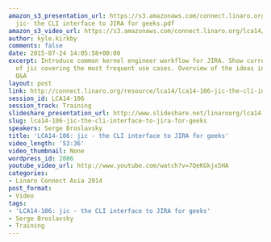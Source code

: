 ```yaml
---
amazon_s3_presentation_url: https://s3.amazonaws.com/connect.linaro.org/lca14/presentations/LCA14-106-
  jic- the CLI interface to JIRA for geeks.pdf
amazon_s3_video_url: https://s3.amazonaws.com/connect.linaro.org/lca14/videos/03-03-Monday/LCA14-106-+jic+-+the+CLI+interface+to+JIRA+for+geeks.mp4
author: kyle.kirkby
comments: false
date: 2015-07-24 14:05:58+00:00
excerpt: Introduce common kernel engineer workflow for JIRA. Show current features
  of jic covering the most frequent use cases. Overview of the ideas in the pipeline/backlog.
  Q&A
layout: post
link: http://connect.linaro.org/resource/lca14/lca14-106-jic-the-cli-interface-to-jira-for-geeks/
session_id: LCA14-106
session_track: Training
slideshare_presentation_url: http://www.slideshare.net/linaroorg/lca14-106-jicthecliinterfacetojiraforgeeks
slug: lca14-106-jic-the-cli-interface-to-jira-for-geeks
speakers: Serge Broslavsky
title: 'LCA14-106: jic - the CLI interface to JIRA for geeks'
video_length: '53:36'
video_thumbnail: None
wordpress_id: 2086
youtube_video_url: http://www.youtube.com/watch?v=7QeKGkjx5HA
categories:
- Linaro Connect Asia 2014
post_format:
- Video
tags:
- 'LCA14-106: jic - the CLI interface to JIRA for geeks'
- Serge Broslavsky
- Training
---
```


